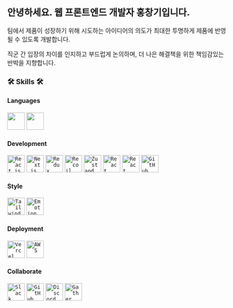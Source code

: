 ## 안녕하세요. 웹 프론트엔드 개발자 홍창기입니다.

팀에서 제품이 성장하기 위해 시도하는 아이디어의 의도가 최대한 투명하게 제품에 반영될 수 있도록 개발합니다.

직군 간 입장의 차이를 인지하고 부드럽게 논의하며, 더 나은 해결책을 위한 책임감있는 반박을 지향합니다.

### 🛠️ Skills 🛠️
#### Languages
<code><img width=40 height=40 src="https://noticon-static.tammolo.com/dgggcrkxq/image/upload/v1567008394/noticon/ohybolu4ensol1gzqas1.png" /></code>
<code><img width=40 height=40 src="https://noticon-static.tammolo.com/dgggcrkxq/image/upload/v1566913457/noticon/eh4d0dnic4n1neth3fui.png" /></code>

#### Development

<code><img width=40 height=40 src="https://noticon-static.tammolo.com/dgggcrkxq/image/upload/v1566557331/noticon/d5hqar2idkoefh6fjtpu.png" alt="React.js"/></code>
<code><img width=40 height=40 src="https://noticon-static.tammolo.com/dgggcrkxq/image/upload/v1566879300/noticon/fvty9lnsbjol5lq9u3by.svg" alt="Next.js"/></code>
<code><img width=40 height=40 src="https://noticon-static.tammolo.com/dgggcrkxq/image/upload/v1567749614/noticon/zgdaxpaif5ojeduonygb.png" alt="Redux"/></code>
<code><img width=40 height=40 src="https://noticon-static.tammolo.com/dgggcrkxq/image/upload/v1701077300/noticon/v1y1d3iqk2vzfq0iw050.png" alt="Recoil"/></code>
<code><img width=40 height=40 src="https://noticon-static.tammolo.com/dgggcrkxq/image/upload/v1675253316/noticon/gg2mfsvpu2aje4f8rpuc.png" alt="Zustand"/></code>
<code><img width=40 height=40 src="https://noticon-static.tammolo.com/dgggcrkxq/image/upload/v1631622784/noticon/zwush4y3u0mgamlck9bq.png" alt="React Query"/></code>
<code><img width=40 height=40 src="https://noticon-static.tammolo.com/dgggcrkxq/image/upload/v1662081686/noticon/yjgxl9a4w3hnt4fpejlq.png" alt="React Hook Form"/></code>
<code><img width=40 height=40 src="https://noticon-static.tammolo.com/dgggcrkxq/image/upload/v1673248072/noticon/uj1sljza7nnsj0lpilwk.png" alt="GitHub Actions"/></code>

#### Style
<code><img width=40 height=40 src="https://noticon-static.tammolo.com/dgggcrkxq/image/upload/v1657314490/noticon/ur8spzfcq4acw7ijp68v.png" alt="Tailwind CSS" /></code>
<code><img width=40 height=40 src="https://noticon-static.tammolo.com/dgggcrkxq/image/upload/v1606640723/noticon/ahdafbo604qrqaw3tcbf.png" alt="Emotion" /></code>

#### Deployment
<code><img width=40 height=40 src="https://noticon-static.tammolo.com/dgggcrkxq/image/upload/v1679312641/noticon/rx8rni4npifrbo9ckxmt.png" alt="Vercel" /></code>
<code><img width=40 height=40 src="https://noticon-static.tammolo.com/dgggcrkxq/image/upload/v1566777755/noticon/yfmwxv8nhnr5aqaxhxpg.png" alt="AWS" /></code>

#### Collaborate
<code><img width=40 height=40 src="https://noticon-static.tammolo.com/dgggcrkxq/image/upload/v1566913651/noticon/rj9nd1qsykajfusei65f.jpg" alt="Slack" /></code>
<code><img width=40 height=40 src="https://noticon-static.tammolo.com/dgggcrkxq/image/upload/v1567128822/noticon/osiivsvhnu4nt8doquo0.png" alt="GitHub" /></code>
<code><img width=40 height=40 src="https://noticon-static.tammolo.com/dgggcrkxq/image/upload/v1640152045/noticon/albswwsjaaxvxbyhmwig.png" alt="Discord" /></code>
<code><img width=40 height=40 src="https://noticon-static.tammolo.com/dgggcrkxq/image/upload/v1699009388/noticon/coocymgvio0j0ojvchas.png" alt="Gather" /></code>
